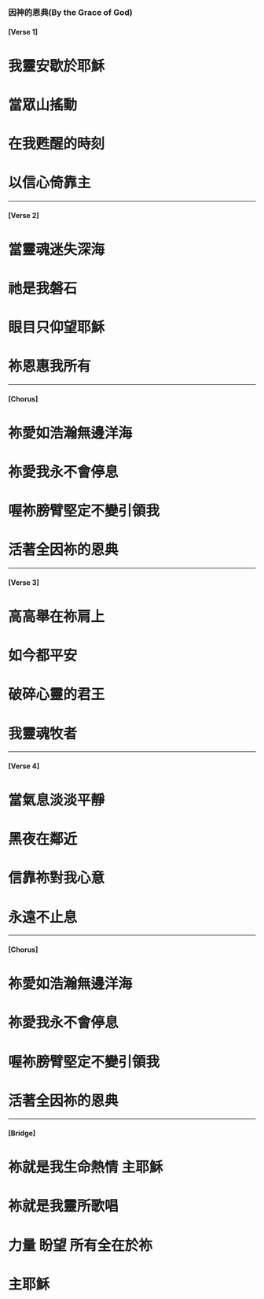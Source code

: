 
###  因神的恩典(By the Grace of God)
#### [Verse 1]

# 我靈安歇於耶穌
# 當眾山搖動
# 在我甦醒的時刻
# 以信心倚靠主

---

#### [Verse 2]

# 當靈魂迷失深海
# 祂是我磐石
# 眼目只仰望耶穌
# 祢恩惠我所有

---

#### [Chorus]

# 祢愛如浩瀚無邊洋海
# 祢愛我永不會停息
# 喔祢膀臂堅定不變引領我
# 活著全因祢的恩典

---

#### [Verse 3]

# 高高舉在祢肩上
# 如今都平安
# 破碎心靈的君王
# 我靈魂牧者

---

#### [Verse 4]

# 當氣息淡淡平靜
# 黑夜在鄰近
# 信靠祢對我心意
# 永遠不止息

---

#### [Chorus]

# 祢愛如浩瀚無邊洋海
# 祢愛我永不會停息
# 喔祢膀臂堅定不變引領我
# 活著全因祢的恩典

---

#### [Bridge]

# 祢就是我生命熱情 主耶穌
# 祢就是我靈所歌唱
# 力量 盼望 所有全在於祢 
# 主耶穌
